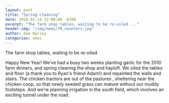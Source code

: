 ```yaml
---
layout: post
title: "Spring cleaning"
date: 2010-01-14 12:00:00 -0700
excerpt: "The farm shop tables, waiting to be re-oiled ..."
header-img: "/img/news/70_counters.jpg"
author: Dee Harley
categories: news
---
```

The farm shop tables, waiting to be re-oiled

Happy New Year! We've had a busy two weeks planting garlic for the
2010 farm dinners, and spring cleaning the shop and hayloft. We oiled
the tables and floor (a thank you to Ryan's friend Adam!) and
repainted the walls and stairs. The chicken tractors are out of the
pastures , sheltering near the chicken coop, so that newly seeded
grass can mature without our muddy footsteps. And we're planning
irrigation in the south field, which involves an exciting tunnel under
the road.

